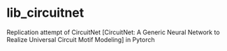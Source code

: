 # lib_circuitnet
Replication attempt of CircuitNet [CircuitNet: A Generic Neural Network to Realize Universal Circuit Motif Modeling] in Pytorch
